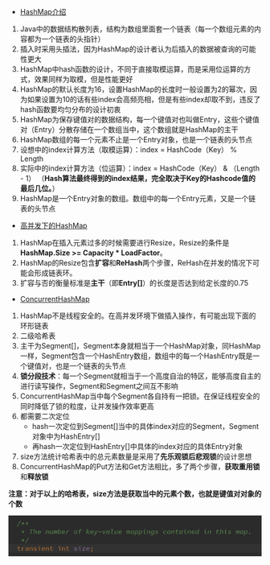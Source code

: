 - [HashMap介绍](https://mp.weixin.qq.com/s?__biz=MzIxMjE5MTE1Nw==&mid=2653191907&idx=1&sn=876860c5a9a6710ead5dd8de37403ffc&chksm=8c990c39bbee852f71c9dfc587fd70d10b0eab1cca17123c0a68bf1e16d46d71717712b91509&scene=21#wechat_redirect)
1. Java中的数据结构散列表，结构为数组里面套一个链表（每一个数组元素的内容都为一个链表的头指针）
2. 插入时采用头插法，因为HashMap的设计者认为后插入的数据被查询的可能性更大
3. HashMap中hash函数的设计，不同于直接取模运算，而是采用位运算的方式，效果同样为取模，但是性能更好
4. HashMap的默认长度为16，设置HashMap的长度时一般设置为2的幂次，因为如果设置为10的话有些index会高频亮相，但是有些index却取不到，违反了hash函数要均匀分布的设计初衷
5. HashMap为保存键值对的数据结构，每一个键值对也叫做Entry，这些个键值对（Entry）分散存储在一个数组当中，这个数组就是HashMap的主干
6. HashMap数组的每一个元素不止是一个Entry对象，也是一个链表的头节点
7. 设想中的index计算方法（取模运算）：index =  HashCode（Key） % Length
8. 实际中的index计算方法（位运算）：index =  HashCode（Key） &  （Length - 1） （**Hash算法最终得到的index结果，完全取决于Key的Hashcode值的最后几位。**）
9. HashMap是一个Entry对象的数组。数组中的每一个Entry元素，又是一个链表的头节点
  
- [高并发下的HashMap](https://mp.weixin.qq.com/s?__biz=MzIxMjE5MTE1Nw==&mid=2653192000&idx=1&sn=118cee6d1c67e7b8e4f762af3e61643e&chksm=8c990d9abbee848c739aeaf25893ae4382eca90642f65fc9b8eb76d58d6e7adebe65da03f80d&scene=21#wechat_redirect)
 1. HashMap在插入元素过多的时候需要进行Resize，Resize的条件是**HashMap.Size >= Capacity * LoadFactor**。
 2. HashMap的Resize包含**扩容**和**ReHash**两个步骤，ReHash在并发的情况下可能会形成链表环。
 3. 扩容与否的衡量标准是**主干**（即**Entry[]**）的长度是否达到给定长度的0.75

- [ConcurrentHashMap](https://mp.weixin.qq.com/s?__biz=MzIxMjE5MTE1Nw==&mid=2653192083&idx=1&sn=5c4becd5724dd72ad489b9ed466329f5&chksm=8c990d49bbee845f69345e4121888ec967df27988bc66afd984a25331d2f6464a61dc0335a54&scene=21#wechat_redirect)
 1. HashMap不是线程安全的。在高并发环境下做插入操作，有可能出现下面的环形链表
 2. 二级哈希表
 3. 主干为Segment[]，Segment本身就相当于一个HashMap对象，同HashMap一样，Segment包含一个HashEntry数组，数组中的每一个HashEntry既是一个键值对，也是一个链表的头节点
 4. **锁分段技术**：每一个Segment就相当于一个高度自治的特区，能够高度自主的进行读写操作，Segment和Segment之间互不影响
 5. ConcurrentHashMap当中每个Segment各自持有一把锁。在保证线程安全的同时降低了锁的粒度，让并发操作效率更高
 6. 都需要二次定位
    - hash一次定位到Segment[]当中的具体index对应的Segment，Segment对象中为HashEntry[]
    - 再hash一次定位到HashEntry[]中具体的index对应的具体Entry对象
 7. size方法统计哈希表中的总元素数量是采用了**先乐观锁后悲观锁**的设计思想
 8. ConcurrentHashMap的Put方法和Get方法相比，多了两个步骤，**获取重用锁**和**释放锁**

**注意：对于以上的哈希表，size方法是获取当中的元素个数，也就是键值对对象的个数**

![](/assets/微信图片_20180109182731.png)